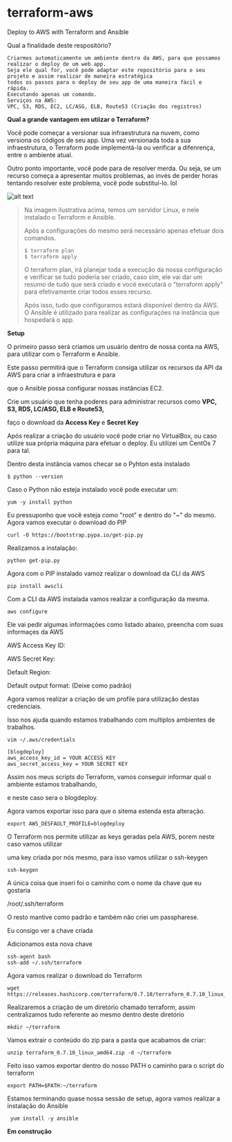 # terraform-aws
Deploy to AWS with Terraform and Ansible

Qual a finalidade deste respositório?
```
Criarmos automaticamente um ambiente dentro da AWS, para que possamos realizar o deploy de um web app.
Seja ele qual for, você pode adaptar este repositório para o seu projeto e assim realizar de maneira estratégica
todos os passos para o deploy de seu app de uma maneira fácil e rápida.
Executando apenas um comando.
Serviços na AWS:
VPC, S3, RDS, EC2, LC/ASG, ELB, Route53 (Criação dos registros)
```


<strong>Qual a grande vantagem em utiizar o Terraform?</strong>

Você pode começar a versionar sua infraestrutura na nuvem, como versiona os códigos de seu app.
Uma vez versionada toda a sua infraestrutura, o Terraform pode implementá-la ou verificar a difenrença,
entre o ambiente atual.

Outro ponto importante, você pode para de resolver merda.
Ou seja, se um recurso começa a apresentar muitos problemas, ao invés de perder horas tentando resolver este problema,
você pode substituí-lo.
lol

![alt text](https://user-images.githubusercontent.com/33163017/33994084-4a213930-e0c0-11e7-9a4c-eee433ca6e74.png)

<blockquote>
Na imagem ilustrativa acima, temos um servidor Linux, e nele instalado o Terraform e Ansible.

Após a configurações do mesmo será necessário apenas efetuar  dois comandos.
```
$ terraform plan 
$ terraform apply
```
O terraform plan, irá planejar toda a execução da nossa configuração e verificar se tudo poderia ser criado, caso sim, ele vai dar um resumo de tudo que será criado e você executará o "terraform apply" para efetivamente criar todos esses recurso.

Após isso, tudo que configuramos estará disponível dentro da AWS.
O Ansible é utilizado para realizar as configurações na instância que hospedará o app.
</blockquote>

<strong>Setup</strong>

O primeiro passo será criamos um usuário dentro de nossa conta na AWS, para utilizar com o Terraform e Ansible.

Este passo permitirá que o Terraform consiga utilizar os recursos da API da AWS para criar a infraestrutura e para

que o Ansible possa configurar nossas instâncias EC2.

Crie um usuário que tenha poderes para administrar recursos como <strong>VPC, S3, RDS, LC/ASG, ELB e Route53,</strong>

faço o download da <strong>Access Key</strong> e <strong>Secret Key</strong>

Após realizar a criação do usuário você pode criar no VirtualBox, ou caso utilize sua própria máquina para efetuar o deploy.
Eu utilizei um CentOs 7 para tal.

Dentro desta instância vamos checar se o Pyhton esta instalado
```
$ python --version
```
Caso o Python não esteja instalado você pode executar um: 
```
yum -y install python
```
Eu pressuponho que você esteja como "root" e dentro do "~" do mesmo.
Agora vamos executar o download do PIP
```
curl -O https://bootstrap.pypa.io/get-pip.py
```
Realizamos a instalação:
```
python get-pip.py
```
Agora com o PIP instalado vamoz realizar o download da CLI da AWS
```
pip install awscli
```
Com a CLI da AWS instalada vamos realizar a configuração da mesma.
```
aws configure
```
Ele vai pedir algumas informações como listado abaixo, preencha com suas informaçes da AWS

AWS Access Key ID:

AWS Secret Key:

Default Region:

Default output format: (Deixe como padrão)

Agora vamos realizar a criação de um profile para utilização destas credenciais.

Isso nos ajuda quando estamos trabalhando com multiplos ambientes de trabalhos.
```
vim ~/.aws/credentials
```
```
[blogdeploy]
aws_access_key_id = YOUR ACCESS KEY
aws_secret_access_key = YOUR SECRET KEY
```
Assim nos meus scripts do Terraform, vamos conseguir informar qual o ambiente estamos trabalhando,

e neste caso sera o blogdeploy.

Agora vamos exportar isso para que o sitema estenda esta alteração.
```
export AWS_DESFAULT_PROFILE=blogdeploy
```
O Terraform nos permite utilizar as keys geradas pela AWS, porem neste caso vamos utilizar 

uma key criada por nós mesmo, para isso vamos utilizar o ssh-keygen
```
ssh-keygen
```
A única coisa que inseri foi o caminho com o nome da chave que eu gostaria

/root/.ssh/terraform

O resto mantive como padrão e também não criei um passpharese.

Eu consigo ver a chave criada

Adicionamos esta nova chave
```
ssh-agent bash
ssh-add ~/.ssh/terraform
```
Agora vamos realizar o download do Terraform
```
wget https://releases.hashicorp.com/terraform/0.7.10/terraform_0.7.10_linux_amd64.zip
```
Realizaremos a criação de um diretório chamado terraform, assim centralizamos tudo referente ao mesmo dentro deste diretório
```
mkdir ~/terraform
```
Vamos extrair o conteúdo do zip para a pasta que acabamos de criar:
```
unzip terraform_0.7.10_linux_amd64.zip -d ~/terraform
```
Feito isso vamos exportar dentro do nosso PATH o caminho para o script do terraform
```
export PATH=$PATH:~/terraform
```
Estamos terminando quase nossa sessão de setup, agora vamos realizar a instalação do Ansible
```
 yum install -y ansible
 ```
 
 <strong> Em construção </strong>
